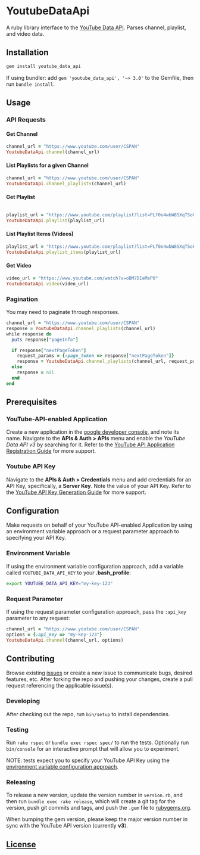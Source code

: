 # YoutubeDataApi

A ruby library interface to the [YouTube Data API](https://developers.google.com/youtube/v3/docs/). Parses channel, playlist, and video data.

## Installation

```` rb
gem install youtube_data_api
````

If using bundler:
 add `gem 'youtube_data_api', '~> 3.0'` to the Gemfile,
 then run `bundle install`.

## Usage

### API Requests

#### Get Channel

```` rb
channel_url = "https://www.youtube.com/user/CSPAN"
YoutubeDataApi.channel(channel_url)
````

#### List Playlists for a given Channel

```` rb
channel_url = "https://www.youtube.com/user/CSPAN"
YoutubeDataApi.channel_playlists(channel_url)
````

#### Get Playlist

```` rb

playlist_url = "https://www.youtube.com/playlist?list=PLf0o4wbW8SXqTSo6iJkolKCKJYBnpo9NZ"
YoutubeDataApi.playlist(playlist_url)
````

#### List Playlist Items (Videos)

```` rb
playlist_url = "https://www.youtube.com/playlist?list=PLf0o4wbW8SXqTSo6iJkolKCKJYBnpo9NZ"
YoutubeDataApi.playlist_items(playlist_url)
````

#### Get Video

```` rb
video_url = "https://www.youtube.com/watch?v=oBM7DIeMsP0"
YoutubeDataApi.video(video_url)
````

### Pagination

You may need to paginate through responses.

```` rb
channel_url = "https://www.youtube.com/user/CSPAN"
response = YoutubeDataApi.channel_playlists(channel_url)
while response do
  puts response["pageInfo"]

  if response["nextPageToken"]
    request_params = {:page_token => response["nextPageToken"]}
    response = YoutubeDataApi.channel_playlists(channel_url, request_params)
  else
    response = nil
  end
end
````

## Prerequisites

### YouTube-API-enabled Application

Create a new application in the [google developer console](https://console.developers.google.com), and note its name. Navigate to the **APIs & Auth > APIs** menu and enable the *YouTube Data API v3* by searching for it. Refer to the
 [YouTube API Application Registration Guide](https://developers.google.com/youtube/registering_an_application)
for more support.

### Youtube API Key

Navigate to the **APIs & Auth > Credentials** menu and add credentials for an API Key, specifically, a **Server Key**. Note the value of your API Key. Refer to the [YouTube API Key Generation Guide](https://developers.google.com/youtube/registering_an_application#Create_API_Keys)
for more support.

## Configuration

Make requests on behalf of your YouTube API-enabled Application
  by using an environment variable approach or
  a request parameter approach to specifying your API Key.

### Environment Variable

If using the environment variable configuration approach,
 add a variable called `YOUTUBE_DATA_API_KEY` to your **.bash_profile**:

```` sh
export YOUTUBE_DATA_API_KEY="my-key-123"
````

### Request Parameter

If using the request parameter configuration approach, pass the `:api_key` parameter to any request:

```` rb
channel_url = "https://www.youtube.com/user/CSPAN"
options = {:api_key => "my-key-123"}
YoutubeDataApi.channel(channel_url, options)
````

## Contributing

Browse existing [issues](https://github.com/debate-watch/youtube-data-api-ruby/issues) or create a new issue to communicate bugs, desired features, etc.
 After forking the repo and pushing your changes, create a pull request referencing the applicable issue(s).

### Developing

After checking out the repo, run `bin/setup` to install dependencies.

### Testing

Run `rake rspec` or `bundle exec rspec spec/` to run the tests.
 Optionally run `bin/console` for an interactive prompt that will allow you to experiment.

NOTE: tests expect you to specify your YouTube API Key using the [environment variable configuration approach](#environment-variable).

### Releasing

To release a new version, update the version number in `version.rb`, and then run `bundle exec rake release`, which will create a git tag for the version, push git commits and tags, and push the `.gem` file to [rubygems.org](https://rubygems.org).

When bumping the gem version,
 please keep the major version number in sync with
 the YouTube API version (currently **v3**).

## [License](LICENSE.txt)
